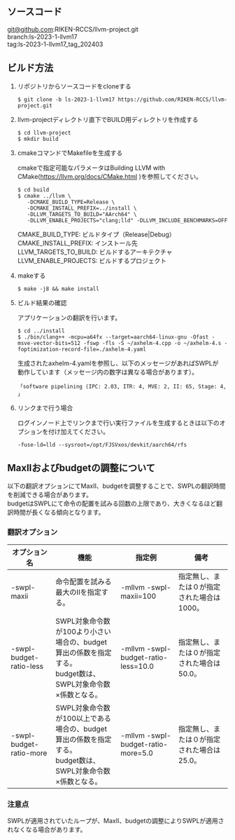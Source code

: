 ## ソースコード
git@github.com:RIKEN-RCCS/llvm-project.git  
branch:ls-2023-1-llvm17  
tag:ls-2023-1-llvm17_tag_202403

## ビルド方法

1. リポジトリからソースコードをcloneする

      ```
      $ git clone -b ls-2023-1-llvm17 https://github.com/RIKEN-RCCS/llvm-project.git
      ```

2. llvm-projectディレクトリ直下でBUILD用ディレクトリを作成する

      ```
      $ cd llvm-project  
      $ mkdir build
      ```

3. cmakeコマンドでMakefileを生成する

      cmakeで指定可能なパラメータはBuilding LLVM with CMake(https://llvm.org/docs/CMake.html )を参照してください。

      ```
      $ cd build  
      $ cmake ../llvm \
         -DCMAKE_BUILD_TYPE=Release \
         -DCMAKE_INSTALL_PREFIX=../install \
         -DLLVM_TARGETS_TO_BUILD="AArch64" \
         -DLLVM_ENABLE_PROJECTS="clang;lld" -DLLVM_INCLUDE_BENCHMARKS=OFF  
      ```

      CMAKE_BUILD_TYPE:      ビルドタイプ（Release|Debug）  
      CMAKE_INSTALL_PREFIX:  インストール先  
      LLVM_TARGETS_TO_BUILD: ビルドするアーキテクチャ  
      LLVM_ENABLE_PROJECTS:  ビルドするプロジェクト  

4. makeする

      ```
      $ make -j8 && make install
      ```

5. ビルド結果の確認

      アプリケーションの翻訳を行います。

      ```
      $ cd ../install  
      $ ./bin/clang++ -mcpu=a64fx --target=aarch64-linux-gnu -Ofast -msve-vector-bits=512 -fswp -fls -S ~/axhelm-4.cpp -o ~/axhelm-4.s -foptimization-record-file=./axhelm-4.yaml
      ```

      生成されたaxhelm-4.yamlを参照し、以下のメッセージがあればSWPLが  
      動作しています（メッセージ内の数字は異なる場合があります）。

       「software pipelining (IPC: 2.03, ITR: 4, MVE: 2, II: 65, Stage: 4, 」

6. リンクまで行う場合

      ログインノード上でリンクまで行い実行ファイルを生成するときは以下のオプションを付け加えてください。

      ```
      -fuse-ld=lld --sysroot=/opt/FJSVxos/devkit/aarch64/rfs
      ```

## MaxIIおよびbudgetの調整について
以下の翻訳オプションにてMaxII、budgetを調整することで、SWPLの翻訳時間を削減できる場合があります。<br>
budgetはSWPLにて命令の配置を試みる回数の上限であり、大きくなるほど翻訳時間が長くなる傾向となります。

### 翻訳オプション
| オプション名 | 機能 | 指定例 | 備考 |
| --- | --- | --- | --- |
| -swpl-maxii | 命令配置を試みる最大のIIを指定する。 | -mllvm -swpl-maxii=100 | 指定無し、または０が指定された場合は 1000。 |
| -swpl-budget-ratio-less | SWPL対象命令数が100より小さい場合の、budget算出の係数を指定する。<br>budget数は、SWPL対象命令数×係数となる。 | -mllvm -swpl-budget-ratio-less=10.0 | 指定無し、または０が指定された場合は 50.0。 |
| -swpl-budget-ratio-more | SWPL対象命令数が100以上である場合の、budget算出の係数を指定する。<br>budget数は、SWPL対象命令数×係数となる。 | -mllvm -swpl-budget-ratio-more=5.0 | 指定無し、または０が指定された場合は 25.0。 |

### 注意点
SWPLが適用されていたループが、MaxII、budgetの調整によりSWPLが適用されなくなる場合があります。

